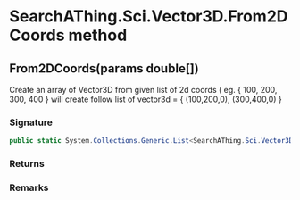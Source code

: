 # SearchAThing.Sci.Vector3D.From2DCoords method
## From2DCoords(params double[])
Create an array of Vector3D from given list of 2d coords ( eg. { 100, 200, 300, 400 }
            will create follow list of vector3d = { (100,200,0), (300,400,0) }

### Signature
```csharp
public static System.Collections.Generic.List<SearchAThing.Sci.Vector3D> From2DCoords(params double[] coords)
```
### Returns

### Remarks

